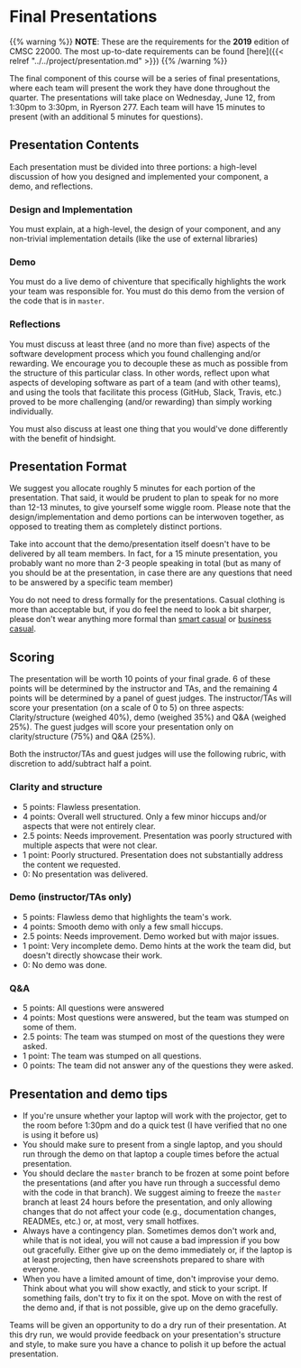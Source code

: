 # Final Presentations

{{% warning %}}
**NOTE**: These are the requirements for the **2019** edition of CMSC 22000. The most up-to-date requirements can be found [here]({{< relref "../../project/presentation.md" >}})
{{% /warning %}}

The final component of this course will be a series of final presentations, where each team will present the work they have done throughout the quarter. The presentations will take place on Wednesday, June 12, from 1:30pm to 3:30pm, in Ryerson 277. Each team will have 15 minutes to present (with an additional 5 minutes for questions).

## Presentation Contents

Each presentation must be divided into three portions: a high-level discussion of how you designed and implemented your component, a demo, and reflections.

### Design and Implementation

You must explain, at a high-level, the design of your component, and any non-trivial implementation details (like the use of external libraries)

### Demo

You must do a live demo of chiventure that specifically highlights the work your team was responsible for. You must do this demo from the version of the code that is in `master`.

### Reflections

You must discuss at least three (and no more than five) aspects of the software development process which you found challenging and/or rewarding. We encourage you to decouple these as much as possible from the structure of this particular class. In other words, reflect upon what aspects of developing software as part of a team (and with other teams), and using the tools that facilitate this process (GitHub, Slack, Travis, etc.) proved to be more challenging (and/or rewarding) than simply working individually.

You must also discuss at least one thing that you would've done differently with the benefit of hindsight.

## Presentation Format

We suggest you allocate roughly 5 minutes for each portion of the presentation. That said, it would be prudent to plan to speak for no more than 12-13 minutes, to give yourself some wiggle room. Please note that the design/implementation and demo portions can be interwoven together, as opposed to treating them as completely distinct portions.

Take into account that the demo/presentation itself doesn't have to be delivered by all team members. In fact, for a 15 minute presentation, you probably want no more than 2-3 people speaking in total (but as many of you should be at the presentation, in case there are any questions that need to be answered by a specific team member)

You do not need to dress formally for the presentations. Casual clothing is more than acceptable but, if you do feel the need to look a bit sharper, please don't wear anything more formal than [smart casual](https://en.wikipedia.org/wiki/Smart_casual) or [business casual](https://en.wikipedia.org/wiki/Business_casual).

## Scoring

The presentation will be worth 10 points of your final grade. 6 of these points will be determined by the instructor and TAs, and the remaining 4 points will be determined by a panel of guest judges. The  instructor/TAs will score your presentation (on a scale of 0 to 5) on three aspects: Clarity/structure (weighed 40%), demo (weighed 35%) and Q&A (weighed 25%). The guest judges will score your presentation only on clarity/structure (75%) and Q&A (25%).

Both the instructor/TAs and guest judges will use the following rubric, with discretion to add/subtract half a point.

### Clarity and structure

- 5 points: Flawless presentation.
- 4 points: Overall well structured. Only a few minor hiccups and/or aspects that were not entirely clear.
- 2.5 points: Needs improvement. Presentation was poorly structured with multiple aspects that were not clear.
- 1 point: Poorly structured. Presentation does not substantially address the content we requested.
- 0: No presentation was delivered.

### Demo (instructor/TAs only)

- 5 points: Flawless demo that highlights the team's work.
- 4 points: Smooth demo with only a few small hiccups.
- 2.5 points: Needs improvement. Demo worked but with major issues.
- 1 point: Very incomplete demo. Demo hints at the work the team did, but doesn't directly showcase their work.
- 0: No demo was done.

### Q&A

- 5 points: All questions were answered
- 4 points: Most questions were answered, but the team was stumped on some of them.
- 2.5 points: The team was stumped on most of the questions they were asked.
- 1 point: The team was stumped on all questions.
- 0 points: The team did not answer any of the questions they were asked.


## Presentation and demo tips

- If you're unsure whether your laptop will work with the projector, get to the room before 1:30pm and do a quick test (I have verified that no one is using it before us)
- You should make sure to present from a single laptop, and you should run through the demo on that laptop a couple times before the actual presentation.
- You should declare the `master` branch to be frozen at some point before the presentations (and after you have run through a successful demo with the code in that branch). We suggest aiming to freeze the `master` branch at least 24 hours before the presentation, and only allowing changes that do not affect your code (e.g., documentation changes, READMEs, etc.) or, at most, very small hotfixes.
- Always have a contingency plan. Sometimes demos don't work and, while that is not ideal, you will not cause a bad impression if you bow out gracefully. Either give up on the demo immediately or, if the laptop is at least projecting, then have screenshots prepared to share with everyone. 
- When you have a limited amount of time, don't improvise your demo. Think about what you will show exactly, and stick to your script. If something fails, don't try to fix it on the spot. Move on with the rest of the demo and, if that is not possible, give up on the demo gracefully.


Teams will be given an opportunity to do a dry run of their presentation. At this dry run, we would provide feedback on your presentation's structure and style, to make sure you have a chance to polish it up before the actual presentation.
